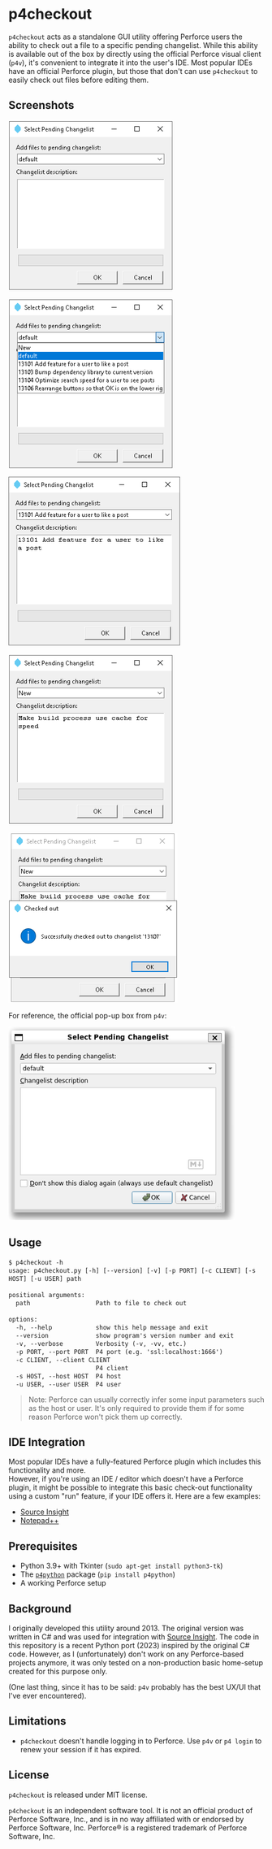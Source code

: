 
# p4checkout

`p4checkout` acts as a standalone GUI utility offering Perforce users the ability to check out 
a file to a specific pending changelist. 
While this ability is available out of the box by directly using the official Perforce visual 
client (`p4v`), it's convenient to integrate it into the user's IDE. Most popular IDEs have 
an official Perforce plugin, but those that don't can use `p4checkout` to easily check out 
files before editing them.

## Screenshots

![](images/img1.png)

![](images/img2.png)

![](images/img3.png)

![](images/img4.png)

![](images/img5.png)

For reference, the official pop-up box from `p4v`:

![](images/p4v.png)

## Usage

```console
$ p4checkout -h
usage: p4checkout.py [-h] [--version] [-v] [-p PORT] [-c CLIENT] [-s HOST] [-u USER] path

positional arguments:
  path                  Path to file to check out

options:
  -h, --help            show this help message and exit
  --version             show program's version number and exit
  -v, --verbose         Verbosity (-v, -vv, etc.)
  -p PORT, --port PORT  P4 port (e.g. 'ssl:localhost:1666')
  -c CLIENT, --client CLIENT
                        P4 client
  -s HOST, --host HOST  P4 host
  -u USER, --user USER  P4 user
```

> Note: Perforce can usually correctly infer some input parameters such as the host or user. 
> It's only required to provide them if for some reason Perforce won't pick them up correctly.

## IDE Integration

Most popular IDEs have a fully-featured Perforce plugin which includes this functionality and more.  
However, if you're using an IDE / editor which doesn't have a Perforce plugin, it might be possible to integrate 
this basic check-out functionality using a custom "run" feature, if your IDE offers it. 
Here are a few examples:

 * [Source Insight](https://www.sourceinsight.com/doc/v4/userguide/index.html#t=Manual%2FConcepts%2FSource_Control_Commands.htm)
 * [Notepad++](https://npp-user-manual.org/docs/run-menu/)

## Prerequisites

 * Python 3.9+ with Tkinter (`sudo apt-get install python3-tk`)
 * The [`p4python`](https://pypi.org/project/p4python/) package (`pip install p4python`)
 * A working Perforce setup

## Background

I originally developed this utility around 2013. The original version was written in C# and 
was used for integration with [Source Insight](https://www.sourceinsight.com/). 
The code in this repository is a recent Python port (2023) inspired by the original C# code.
However, as I (unfortunately) don't work on any Perforce-based projects anymore, it was only tested on a 
non-production basic home-setup created for this purpose only.  

(One last thing, since it has to be said: `p4v` probably has the best UX/UI that I've ever encountered).

## Limitations

 * `p4checkout` doesn't handle logging in to Perforce. Use `p4v` or `p4 login` to renew 
    your session if it has expired.

## License

`p4checkout` is released under MIT license.

`p4checkout` is an independent software tool. 
It is not an official product of Perforce Software, Inc., and is in no way affiliated with or endorsed by Perforce Software, Inc. 
Perforce® is a registered trademark of Perforce Software, Inc.